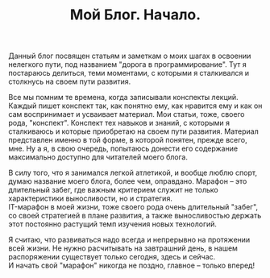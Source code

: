 ﻿---
layout: post
title: Мой Блог. Начало.
---
Данный блог посвящен статьям и заметкам о моих шагах в освоении нелегкого пути, под названием "дорога в программирование". 
Тут я постараюсь делиться, теми моментами, с которыми я сталкивался и столкнусь на своем пути развития.   

Все мы помним те времена, когда записывали конспекты лекций. Каждый пишет конспект так, как понятно ему, как нравится ему и как он сам воспринимает и усваивает материал. Мои статьи, тоже, своего рода, "конспект". Конспект тех навыков и знаний, с которыми я сталкиваюсь и которые приобретаю на своем пути развития. Материал представлен именно в той форме, в которой понятен, прежде всего, мне. Ну а я, в свою очередь, попытаюсь донести его содержание максимально доступно для читателей моего блога.  

В силу того, что я занимался легкой атлетикой, и вообще люблю спорт, думаю название моего блога, более чем, оправдано. Марафон – это длительный забег, где важным критерием служит не только характеристики выносливости, но и стратегия.   
IT-марафон в моей жизни, тоже своего рода очень длительный "забег", со своей стратегией в плане развития, а также выносливостью держать этот постоянно растущий темп изучения новых технологий.  
 
Я считаю, что развиваться надо всегда и непрерывно на протяжении всей жизни. 
Не нужно расчитывать на завтрашний день, в нашем распоряжении существует только сегодня, здесь и сейчас.  
И начать свой "марафон" никогда не поздно, главное – только вперед! 



